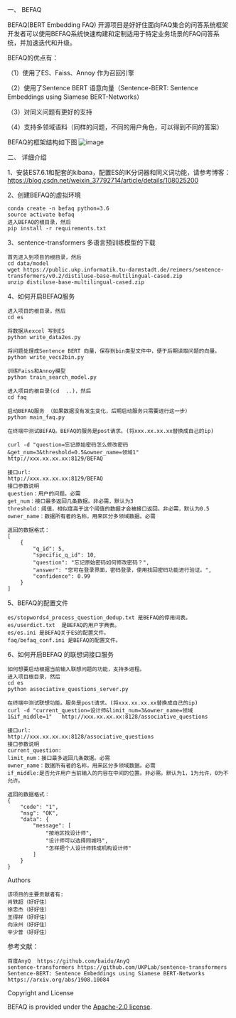 一、 BEFAQ

BEFAQ(BERT Embedding FAQ) 开源项目是好好住面向FAQ集合的问答系统框架
开发者可以使用BEFAQ系统快速构建和定制适用于特定业务场景的FAQ问答系统，并加速迭代和升级。

BEFAQ的优点有：

（1）使用了ES、Faiss、Annoy 作为召回引擎

（2）使用了Sentence BERT 语意向量（Sentence-BERT: Sentence Embeddings using Siamese BERT-Networks）

（3）对同义问题有更好的支持

（4）支持多领域语料（同样的问题，不同的用户角色，可以得到不同的答案）


BEFAQ的框架结构如下图
![image](https://github.com/hhzrd/BEFAQ/blob/master/data/BEFAQ%20Framework.png)



二、 详细介绍

1、安装ES7.6.1和配套的kibana，配置ES的IK分词器和同义词功能，请参考博客：https://blog.csdn.net/weixin_37792714/article/details/108025200


2、创建BEFAQ的虚拟环境

    conda create -n befaq python=3.6 
    source activate befaq
    进入BEFAQ的根目录，然后
    pip install -r requirements.txt

3、sentence-transformers 多语言预训练模型的下载

    首先进入到项目的根目录，然后
    cd data/model
    wget https://public.ukp.informatik.tu-darmstadt.de/reimers/sentence-transformers/v0.2/distiluse-base-multilingual-cased.zip
    unzip distiluse-base-multilingual-cased.zip


4、如何开启BEFAQ服务

    进入项目的根目录，然后
    cd es

    将数据从excel 写到ES
    python write_data2es.py

    将问题处理成Sentence BERT 向量，保存到bin类型文件中，便于后期读取问题的向量。
    python write_vecs2bin.py

    训练Faiss和Annoy模型
    python train_search_model.py

    进入项目的根目录(cd  ..)，然后
    cd faq

    启动BEFAQ服务 （如果数据没有发生变化，后期启动服务只需要进行这一步）
    python main_faq.py 

    在终端中测试BEFAQ。BEFAQ的服务是post请求。(将xxx.xx.xx.xx替换成自己的ip)
    
    curl -d "question=忘记原始密码怎么修改密码&get_num=3&threshold=0.5&owner_name=领域1"   http://xxx.xx.xx.xx:8129/BEFAQ
    
    接口url:
    http://xxx.xx.xx.xx:8129/BEFAQ
    接口参数说明
    question：用户的问题。必需
    get_num：接口最多返回几条数据。非必需，默认为3
    threshold：阈值，相似度高于这个阈值的数据才会被接口返回。非必需，默认为0.5
    owner_name：数据所有者的名称，用来区分多领域数据。必需
    
    返回的数据格式：
    [
        {
            "q_id": 5,
            "specific_q_id": 10,
            "question": "忘记原始密码如何修改密码？",
            "answer": "您可在登录界面，密码登录，使用找回密码功能进行验证。",
            "confidence": 0.99
        }
    ]


5、BEFAQ的配置文件

    es/stopwords4_process_question_dedup.txt 是BEFAQ的停用词表。
    es/userdict.txt  是BEFAQ的用户字典表。
    es/es.ini 是BEFAQ关于ES的配置文件。
    faq/befaq_conf.ini 是BEFAQ的配置文件。


6、如何开启BEFAQ 的联想词接口服务

    如何想要启动根据当前输入联想问题的功能，支持多进程。
    进入项目根目录，然后
    cd es
    python associative_questions_server.py

    在终端中测试联想功能。服务是post请求。(将xxx.xx.xx.xx替换成自己的ip)
    curl -d "current_question=设计师&limit_num=3&owner_name=领域1&if_middle=1"   http://xxx.xx.xx.xx:8128/associative_questions
    
    接口url:
    http://xxx.xx.xx.xx:8128/associative_questions
    接口参数说明
    current_question:
    limit_num：接口最多返回几条数据。必需
    owner_name：数据所有者的名称，用来区分多领域数据。必需
    if_middle:是否允许用户当前输入的内容在中间的位置。非必需。默认为1，1为允许，0为不允许。

    返回的数据格式：
    {
        "code": "1",
        "msg": "OK",
        "data": {
            "message": [
                "按地区找设计师",
                "设计师可以选择同城吗",
                "怎样把个人设计师转成机构设计师"
            ]
        }
    }

Authors

    该项目的主要贡献者有:
    肖轶超（好好住）
    徐忠杰（好好住）
    王得祥（好好住）
    向泳州（好好住）
    辛少普（好好住）

参考文献：

    百度AnyQ  https://github.com/baidu/AnyQ
    sentence-transformers https://github.com/UKPLab/sentence-transformers
    Sentence-BERT: Sentence Embeddings using Siamese BERT-Networks https://arxiv.org/abs/1908.10084

Copyright and License

BEFAQ is provided under the [Apache-2.0 license](https://github.com/baidu/AnyQ/blob/master/LICENSE).